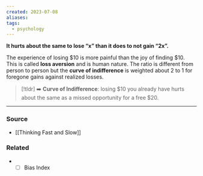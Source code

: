 ```yaml
---
created: 2023-07-08
aliases: 
tags:
  - psychology
---
```

**It hurts about the same to lose “x” than it does to not gain “2x”.**

The experience of losing $10 is more painful than the joy of finding $10. This is called **loss aversion** and is human nature. The ratio is different from person to person but the **curve of indifference** is weighted about 2 to 1 for foregone gains against realized losses.

> [!tldr] ➡️ **Curve of Indifference**: losing $10 you already have hurts about the same as a missed opportunity for a free $20.

****
### Source
- [[Thinking Fast and Slow]]

### Related
- - [ ]  Bias Index